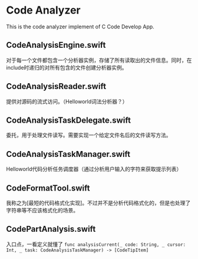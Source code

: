 # Code Analyzer
This is the code analyzer implement of C Code Develop App.

## CodeAnalysisEngine.swift
对于每一个文件都包含一个分析器实例，存储了所有读取出的文件信息。同时，在include时递归的对所有包含的文件创建分析器实例。

## CodeAnalysisReader.swift
提供对源码的流式访问。（Helloworld词法分析器？）

## CodeAnalysisTaskDelegate.swift
委托，用于处理文件读写。需要实现一个给定文件名后的文件读写方法。

## CodeAnalysisTaskManager.swift
Helloworld代码分析任务调度器（通过分析用户输入的字符来获取提示列表）

## CodeFormatTool.swift
我称之为[最短的代码格式化实现]。不过并不是分析代码格式化的，但是也处理了字符串等不应该格式化的场景。

## CodePartAnalysis.swift
入口点，一看定义就懂了
`func analysisCurrent(_ code: String, _ cursor: Int, _ task: CodeAnalysisTaskManager) -> [CodeTipItem]`
